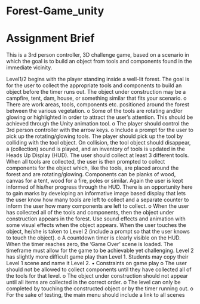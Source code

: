 # Forest-Game_unity

# Assignment Brief

This is a 3rd person controller, 3D challenge game, based on a scenario in which the goal is to build an object from tools and components found in the immediate vicinity.

Level1/2
begins with the player standing inside a well-lit forest. The goal is for the user to collect
the appropriate tools and components to build an object before the timer runs out. The object
under construction may be a campfire, tent, dam, house, or something similar that fits your
scenario.
o There are work areas, tools, components etc. positioned around the forest between the
various vegetation.
o Some of the tools are rotating and/or glowing or highlighted in order to attract the user’s
attention. This should be achieved through the Unity animation tool.
o The player should control the 3rd person controller with the arrow keys.
o Include a prompt for the user to pick up the rotating/glowing tools.
The player should pick up the tool by colliding with the tool object. On collision,
the tool object should disappear, a (collection) sound is played, and an inventory
of tools is updated in the Heads Up Display (HUD).
The user should collect at least 3 different tools.
When all tools are collected, the user is then prompted to collect components for
the object which, like the tools, are placed around the forest and are
rotating/glowing. Components can be planks of wood, canvas for a tent, wood
for a fire, poles or similar.
Again the user is kept informed of his/her progress through the HUD. There is
an opportunity here to gain marks by developing an informative image based
display that lets the user know how many tools are left to collect and a separate
counter to inform the user how many components are left to collect.
o When the user has collected all of the tools and components, then the object under
construction appears in the forest.
Use sound effects and animation with some visual effects when the object
appears.
When the user touches the object, he/she is taken to Level 2 (include a prompt
so that the user knows to touch the object).
o A countdown timer is clearly visible on the HUD. When the timer reaches zero, the
‘Game Over’ scene is loaded. The timeframe must allow for the game to be achievable
yet challenging.
Level 2 has slightly more difficult game play than Level 1. Students may copy their Level 1 scene and 
name it Level 2. 
• Constraints on game play
o The user should not be allowed to collect components until they have collected all of the tools for 
that level.
o The object under construction should not appear until all items are collected in the correct order.
o The level can only be completed by touching the constructed object or by the timer running out.
o For the sake of testing, the main menu should include a link to all scenes
